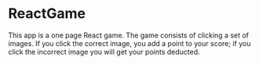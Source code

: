 # ReactGame
This app is a one page React game. The game consists of clicking a set of images. If you click the correct image, you add a point to your score; if you click the incorrect image you will get your points deducted. 
